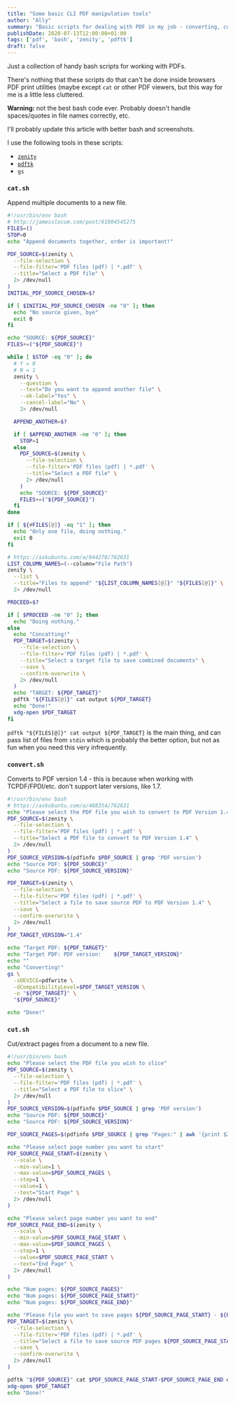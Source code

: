 ```yaml
---
title: "Some basic CLI PDF manipulation tools"
author: "Ally"
summary: "Basic scripts for dealing with PDF in my job - converting, cutting and catting."
publishDate: 2020-07-13T12:00:00+01:00
tags: ['pdf', 'bash', 'zenity', 'pdftk']
draft: false
---
```


Just a collection of handy bash scripts for working with PDFs.

There's nothing that these scripts do that can't be done inside browsers PDF print utilities (maybe except `cat` or other PDF viewers, but this way for me is a little less cluttered.

**Warning:** not the best bash code ever. Probably doesn't handle spaces/quotes in file names correctly, etc.

I'll probably update this article with better bash and screenshots.

I use the following tools in these scripts:

* [`zenity`](https://linuxconfig.org/how-to-use-graphical-widgets-in-bash-scripts-with-zenity)
* [`pdftk`](https://linuxhint.com/install_pdftk_ubuntu/)
* `gs`

### `cat.sh`

Append multiple documents to a new file.

```bash
#!/usr/bin/env bash
# http://jamesslocum.com/post/61904545275
FILES=()
STOP=0
echo "Append documents together, order is important!"

PDF_SOURCE=$(zenity \
  --file-selection \
  --file-filter='PDF files (pdf) | *.pdf' \
  --title="Select a PDF file" \
  2> /dev/null
)
INITIAL_PDF_SOURCE_CHOSEN=$?

if [ $INITIAL_PDF_SOURCE_CHOSEN -ne "0" ]; then
  echo "No source given, bye"
  exit 0
fi

echo "SOURCE: ${PDF_SOURCE}"
FILES+=("${PDF_SOURCE}")

while [ $STOP -eq "0" ]; do
  # Y = 0
  # N = 1
  zenity \
    --question \
    --text="Do you want to append another file" \
    --ok-label="Yes" \
    --cancel-label="No" \
    2> /dev/null

  APPEND_ANOTHER=$?

  if [ $APPEND_ANOTHER -ne "0" ]; then
    STOP=1
  else
    PDF_SOURCE=$(zenity \
      --file-selection \
      --file-filter='PDF files (pdf) | *.pdf' \
      --title="Select a PDF file" \
      2> /dev/null
    )
    echo "SOURCE: ${PDF_SOURCE}"
    FILES+=("${PDF_SOURCE}")
  fi
done

if [ ${#FILES[@]} -eq "1" ]; then
  echo "Only one file, doing nothing."
  exit 0
fi

# https://askubuntu.com/a/844278/762631
LIST_COLUMN_NAMES=(--column="File Path")
zenity \
  --list \
  --title="Files to append" "${LIST_COLUMN_NAMES[@]}" "${FILES[@]}" \
  2> /dev/null

PROCEED=$?

if [ $PROCEED -ne "0" ]; then
  echo "Doing nothing."
else
  echo "Concatting!"
  PDF_TARGET=$(zenity \
    --file-selection \
    --file-filter='PDF files (pdf) | *.pdf' \
    --title="Select a target file to save combined documents" \
    --save \
    --confirm-overwrite \
    2> /dev/null
  )
  echo "TARGET: ${PDF_TARGET}"
  pdftk "${FILES[@]}" cat output ${PDF_TARGET}
  echo "Done!"
  xdg-open $PDF_TARGET
fi
```

`pdftk "${FILES[@]}" cat output ${PDF_TARGET}` is the main thing, and can pass list of files from `stdin` which is probably the better option, but not as fun when you need this very infrequently.

### `convert.sh`

Converts to PDF version 1.4 - this is because when working with TCPDF/FPDI/etc. don't support later versions, like 1.7.

```bash
#!/usr/bin/env bash
# https://askubuntu.com/a/488354/762631
echo "Please select the PDF file you wish to convert to PDF Version 1.4"
PDF_SOURCE=$(zenity \
  --file-selection \
  --file-filter='PDF files (pdf) | *.pdf' \
  --title="Select a PDF file to convert to PDF Version 1.4" \
  2> /dev/null
)
PDF_SOURCE_VERSION=$(pdfinfo $PDF_SOURCE | grep 'PDF version')
echo "Source PDF: ${PDF_SOURCE}"
echo "Source PDF: ${PDF_SOURCE_VERSION}"

PDF_TARGET=$(zenity \
  --file-selection \
  --file-filter='PDF files (pdf) | *.pdf' \
  --title="Select a file to save source PDF to PDF Version 1.4" \
  --save \
  --confirm-overwrite \
  2> /dev/null
)
PDF_TARGET_VERSION="1.4"

echo "Target PDF: ${PDF_TARGET}"
echo "Target PDF: PDF version:    ${PDF_TARGET_VERSION}"
echo ""
echo "Converting!"
gs \
  -sDEVICE=pdfwrite \
  -dCompatibilityLevel=$PDF_TARGET_VERSION \
  -o "${PDF_TARGET}" \
  "${PDF_SOURCE}"

echo "Done!"
```
### `cut.sh`

Cut/extract pages from a document to a new file.

```bash
#!/usr/bin/env bash
echo "Please select the PDF file you wish to slice"
PDF_SOURCE=$(zenity \
  --file-selection \
  --file-filter='PDF files (pdf) | *.pdf' \
  --title="Select a PDF file to slice" \
  2> /dev/null
)
PDF_SOURCE_VERSION=$(pdfinfo $PDF_SOURCE | grep 'PDF version')
echo "Source PDF: ${PDF_SOURCE}"
echo "Source PDF: ${PDF_SOURCE_VERSION}"

PDF_SOURCE_PAGES=$(pdfinfo $PDF_SOURCE | grep "Pages:" | awk '{print $2}')

echo "Please select page number you want to start"
PDF_SOURCE_PAGE_START=$(zenity \
  --scale \
  --min-value=1 \
  --max-value=$PDF_SOURCE_PAGES \
  --step=1 \
  --value=1 \
  --text="Start Page" \
  2> /dev/null
)

echo "Please select page number you want to end"
PDF_SOURCE_PAGE_END=$(zenity \
  --scale \
  --min-value=$PDF_SOURCE_PAGE_START \
  --max-value=$PDF_SOURCE_PAGES \
  --step=1 \
  --value=$PDF_SOURCE_PAGE_START \
  --text="End Page" \
  2> /dev/null
)

echo "Num pages: ${PDF_SOURCE_PAGES}"
echo "Num pages: ${PDF_SOURCE_PAGE_START}"
echo "Num pages: ${PDF_SOURCE_PAGE_END}"

echo "Please file you want to save pages ${PDF_SOURCE_PAGE_START} - ${PDF_SOURCE_PAGE_END}"
PDF_TARGET=$(zenity \
  --file-selection \
  --file-filter='PDF files (pdf) | *.pdf' \
  --title="Select a file to save source PDF pages ${PDF_SOURCE_PAGE_START} - ${PDF_SOURCE_PAGE_END}" \
  --save \
  --confirm-overwrite \
  2> /dev/null
)

pdftk "${PDF_SOURCE}" cat $PDF_SOURCE_PAGE_START-$PDF_SOURCE_PAGE_END output $PDF_TARGET 
xdg-open $PDF_TARGET
echo "Done!"
```

